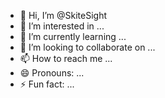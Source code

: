 - 👋 Hi, I’m @SkiteSight
- 👀 I’m interested in ...
- 🌱 I’m currently learning ...
- 💞️ I’m looking to collaborate on ...
- 📫 How to reach me ...
- 😄 Pronouns: ...
- ⚡ Fun fact: ...

<!---
SkiteSight/SkiteSight is a ✨ special ✨ repository because its `README.md` (this file) appears on your GitHub profile.
You can click the Preview link to take a look at your changes.
--->
